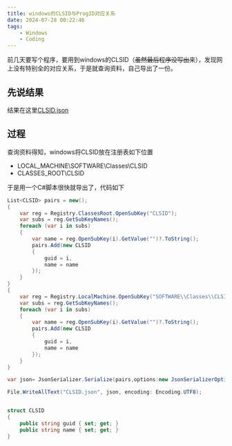 ```yaml
---
title: windows的CLSID与ProgID对应关系
date: 2024-07-28 00:22:46
tags: 
    - Windows
    - Coding
---
```



前几天要写个程序，要用到windows的CLSID（~~虽然最后程序没写出来~~），发现网上没有特别全的对应关系，于是就查询资料，自己导出了一份。
<!--more-->

## 先说结果
结果在这里[CLSID.json](CLSID.json)

## 过程
查询资料得知，windows将CLSID放在注册表如下位置
- LOCAL_MACHINE\SOFTWARE\Classes\CLSID
- CLASSES_ROOT\CLSID

于是用一个C#脚本很快就导出了，代码如下

```csharp
List<CLSID> pairs = new();
{
    var reg = Registry.ClassesRoot.OpenSubKey("CLSID");
    var subs = reg.GetSubKeyNames();
    foreach (var i in subs)
    {
        var name = reg.OpenSubKey(i).GetValue("")?.ToString();
        pairs.Add(new CLSID
        {
            guid = i,
            name = name
        });
    }
}
{
    var reg = Registry.LocalMachine.OpenSubKey("SOFTWARE\\Classes\\CLSID");
    var subs = reg.GetSubKeyNames();
    foreach (var i in subs)
    {
        var name = reg.OpenSubKey(i).GetValue("")?.ToString();
        pairs.Add(new CLSID
        {
            guid = i,
            name = name
        });
    }
}

var json= JsonSerializer.Serialize(pairs,options:new JsonSerializerOptions() {WriteIndented=true });

File.WriteAllText("CLSID.json", json, encoding: Encoding.UTF8);


struct CLSID
{
    public string guid { set; get; }
    public string name { set; get; }
}
```